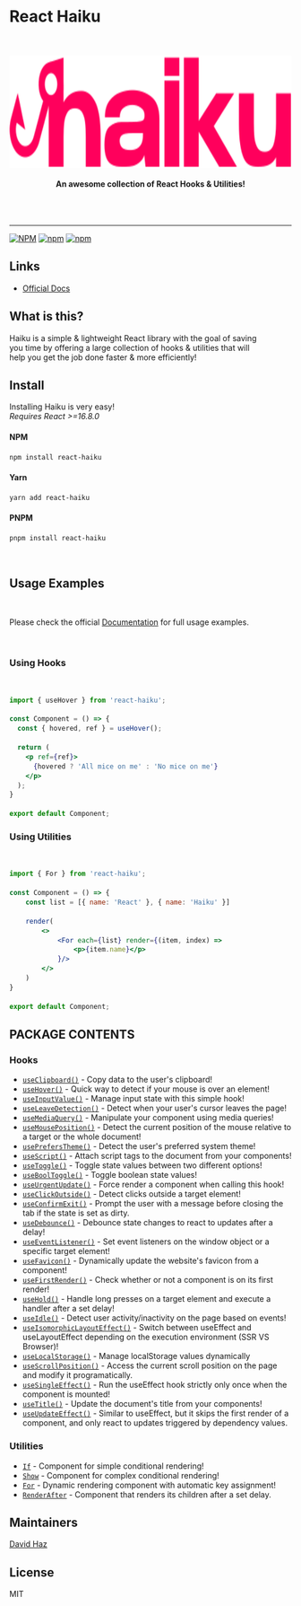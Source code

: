 # React Haiku

<div align="center">
	<br>
	<br>
	<img src="./media/haiku.svg" alt="react-haiku" height="200">
	<br>
	<br>
	<b>An awesome collection of React Hooks & Utilities!</b>
	<br>
	<br>
	<br>
	<br>
	<hr>
</div>

[![NPM](https://img.shields.io/npm/l/react-haiku)](https://github.com/DavidHDev/react-haiku/blob/main/LICENSE.md)
[![npm](https://img.shields.io/npm/v/react-haiku)](https://www.npmjs.com/package/react-haiku)
[![npm](https://img.shields.io/npm/dm/react-haiku)](https://www.npmjs.com/package/react-haiku)

## Links

- [Official Docs](https://reacthaiku.online/)

## What is this?

Haiku is a simple & lightweight React library with the goal of saving<br>
you time by offering a large collection of hooks & utilities that will<br>
help you get the job done faster & more efficiently!

## Install

Installing Haiku is very easy! <br>
*Requires React >=16.8.0*
<br>

#### NPM
```sh
npm install react-haiku
```

#### Yarn
```sh
yarn add react-haiku
```
#### PNPM
```sh
pnpm install react-haiku
```
<br>

## Usage Examples
<br>

Please check the official [Documentation](https://reacthaiku.online/) for full usage examples.

<br>

### Using Hooks
<br>

```jsx
import { useHover } from 'react-haiku';

const Component = () => {
  const { hovered, ref } = useHover();

  return (
    <p ref={ref}>
      {hovered ? 'All mice on me' : 'No mice on me'}
    </p>
  );
}

export default Component;
```

### Using Utilities
<br>

```jsx
import { For } from 'react-haiku';

const Component = () => {
    const list = [{ name: 'React' }, { name: 'Haiku' }]

    render(
        <>
        	<For each={list} render={(item, index) =>
		        <p>{item.name}</p>
	        }/>
        </>
    )
}

export default Component;
```

## PACKAGE CONTENTS

### Hooks

- [`useClipboard()`](https://reacthaiku.online/docs/hooks/useClipboard) - Copy data to the user's clipboard!
- [`useHover()`](https://reacthaiku.online/docs/hooks/useHover) - Quick way to detect if your mouse is over an element!
- [`useInputValue()`](https://reacthaiku.online/docs/hooks/useInputValue) - Manage input state with this simple hook!
- [`useLeaveDetection()`](https://reacthaiku.online/docs/hooks/useLeaveDetection) - Detect when your user's cursor leaves the page!
- [`useMediaQuery()`](https://reacthaiku.online/docs/hooks/useMediaQuery) - Manipulate your component using media queries!
- [`useMousePosition()`](https://reacthaiku.online/docs/hooks/useMousePosition) - Detect the current position of the mouse relative to a target or the whole document!
- [`usePrefersTheme()`](https://reacthaiku.online/docs/hooks/usePrefersTheme) - Detect the user's preferred system theme!
- [`useScript()`](https://reacthaiku.online/docs/hooks/useScript) - Attach script tags to the document from your components!
- [`useToggle()`](https://reacthaiku.online/docs/hooks/useToggle) - Toggle state values between two different options!
- [`useBoolToggle()`](https://reacthaiku.online/docs/hooks/useToggle) - Toggle boolean state values!
- [`useUrgentUpdate()`](https://reacthaiku.online/docs/hooks/useUrgentUpdate) - Force render a component when calling this hook!
- [`useClickOutside()`](https://reacthaiku.online/docs/hooks/useClickOutside) - Detect clicks outside a target element!
- [`useConfirmExit()`](https://reacthaiku.online/docs/hooks/useConfirmExit) - Prompt the user with a message before closing the tab if the state is set as dirty.
- [`useDebounce()`](https://reacthaiku.online/docs/hooks/useDebounce) - Debounce state changes to react to updates after a delay!
- [`useEventListener()`](https://reacthaiku.online/docs/hooks/useEventListener) - Set event listeners on the window object or a specific target element!
- [`useFavicon()`](https://reacthaiku.online/docs/hooks/useFavicon) - Dynamically update the website's favicon from a component!
- [`useFirstRender()`](https://reacthaiku.online/docs/hooks/useFirstRender) - Check whether or not a component is on its first render!
- [`useHold()`](https://reacthaiku.online/docs/hooks/useHold) - Handle long presses on a target element and execute a handler after a set delay!
- [`useIdle()`](https://reacthaiku.online/docs/hooks/useIdle) - Detect user activity/inactivity on the page based on events!
- [`useIsomorphicLayoutEffect()`](https://reacthaiku.online/docs/hooks/useIsomorphicLayoutEffect) - Switch between useEffect and useLayoutEffect depending on the execution environment (SSR VS Browser)!
- [`useLocalStorage()`](https://reacthaiku.online/docs/hooks/useLocalStorage) - Manage localStorage values dynamically
- [`useScrollPosition()`](https://reacthaiku.online/docs/hooks/useScrollPosition) - Access the current scroll position on the page and modify it programatically.
- [`useSingleEffect()`](https://reacthaiku.online/docs/hooks/useSingleEffect) - Run the useEffect hook strictly only once when the component is mounted!
- [`useTitle()`](https://reacthaiku.online/docs/hooks/useTitle) - Update the document's title from your components!
- [`useUpdateEffect()`](https://reacthaiku.online/docs/hooks/useUpdateEffect) - Similar to useEffect, but it skips the first render of a component, and only react to updates triggered by dependency values.

### Utilities

- [`If`](https://reacthaiku.online/docs/utilities/if) - Component for simple conditional rendering!
- [`Show`](https://reacthaiku.online/docs/utilities/show) - Component for complex conditional rendering!
- [`For`](https://reacthaiku.online/docs/utilities/for) - Dynamic rendering component with automatic key assignment!
- [`RenderAfter`](https://reacthaiku.online/docs/utilities/renderAfter) - Component that renders its children after a set delay.

## Maintainers

[David Haz](https://github.com/DavidHDev)

## License

MIT
